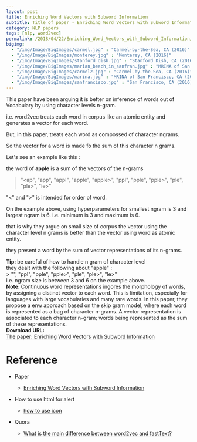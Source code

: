 ```yaml
---
layout: post
title: Enriching Word Vectors with Subword Information
subtitle: Title of paper - Enriching Word Vectors with Subword Information
category: NLP papers
tags: [nlp, word2vec]
permalink: /2018/04/22/Enriching_Word_Vectors_with_Subword_Information/
bigimg: 
  - "/img/Image/BigImages/carmel.jpg" : "Carmel-by-the-Sea, CA (2016)"
  - "/img/Image/BigImages/monterey.jpg" : "Monterey, CA (2016)"
  - "/img/Image/BigImages/stanford_dish.jpg" : "Stanford Dish, CA (2016)"
  - "/img/Image/BigImages/marian_beach_in_sanfran.jpg" : "MRINA of San Francisco, CA (2016)"
  - "/img/Image/BigImages/carmel2.jpg" : "Carmel-by-the-Sea, CA (2016)"
  - "/img/Image/BigImages/marina.jpg" : "MRINA of San Francisco, CA (2016)"
  - "/img/Image/BigImages/sanfrancisco.jpg" : "San Francisco, CA (2016)"
---
```


This paper have been arguing it is better on inference of words out of Vocabulary by using character levels n-gram. 

i.e. word2vec treats each word in corpus like an atomic entity and generates a vector for each word. 

But, in this paper, treats each word as compossed of character ngrams. 

So the vector for a word is made fo the sum of this character n grams. 

Let's see an example like this :

the word of **apple** is a sum of the vectors of the n-grams 

> "<ap", "app", "appl", "apple", "apple>", "ppl", "pple", "pple>", "ple", "ple>", "le>"

"<" and ">" is intended for order of word. 

On the example above, using hyperparameters for smallest ngram is 3 and largest ngram is 6. i.e. minimum is 3 and maximum is 6. 

that is why they argue on small size of corpus the vector using the character level n grams is better than the vector using word as atomic entity.

they present a word by the sum  of vector representations of its n-grams.

<div class="alert alert-success" role="alert"><i class="fa fa-check-square-o"></i> <b>Tip: </b>
be careful of how to handle n gram of character level <br/>
they dealt with the following  about "apple" : <br/>
> "<ap", "app", "appl", "apple", "apple>", "ppl", "pple", "pple>", "ple", "ple>", "le>" <br/>
i.e. ngram size is between 3 and 6 on the example above. 
</div>


<div class="alert alert-info" role="alert"><i class="fa fa-info-circle"></i> <b>Note: </b>
Continuous word representations ingores the morphology of words, by assigning a distinct vector to each word. This is limitation, especially for languages with large vocabularies and many rare words. In this paper, they propose a enw approach based on the skip gram model, where each word is represented as a bag of character n-grams. A vector representation is associated to each character n-gram; words being represented as the sum of these representations.
</div>
  
  
<div class="alert alert-success" role="alert"><i class="fa fa-paperclip fa-lg"></i> <b>Download URL: </b><br>
  <a href="https://arxiv.org/abs/1607.04606v2">The paper: Enriching Word Vectors with Subword Information</a>
</div>

# Reference 

- Paper 
  - [Enriching Word Vectors with Subword Information](https://arxiv.org/abs/1607.04606v2)
 
- How to use html for alert
  - [how to use icon](http://idratherbewriting.com/documentation-theme-jekyll/mydoc_icons.html)
  
- Quora
  - [What is the main difference between word2vec and fastText?](https://www.quora.com/What-is-the-main-difference-between-word2vec-and-fastText)
   
  
